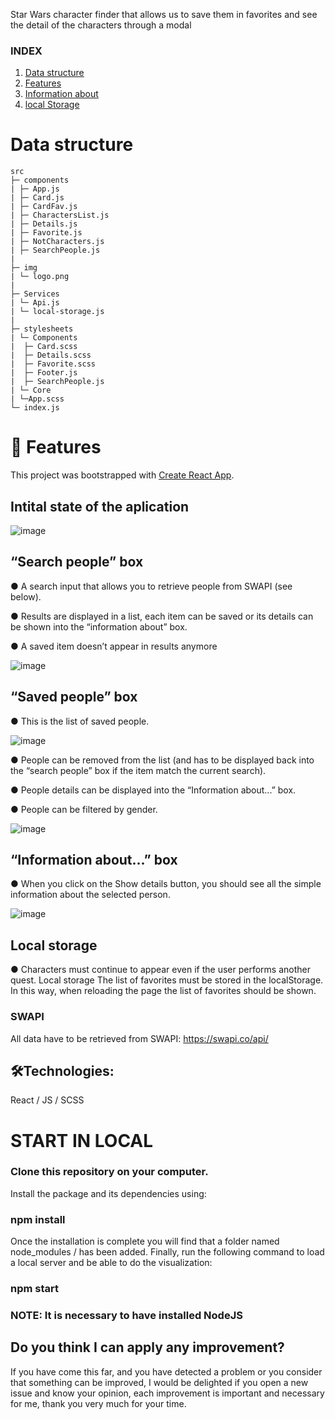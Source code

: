 Star Wars character finder that allows us to save them in favorites and see the detail of the characters through a modal <br>

### INDEX

1. [Data structure](#Data-structure)
2. [Features](#Features)
3. [Information about](#Information-about)
4. [local Storage](#Local-Storage)

# Data structure

```
src
├─ components
| ├─ App.js
| ├─ Card.js
| ├─ CardFav.js
| ├─ CharactersList.js
| ├─ Details.js
| ├─ Favorite.js
| ├─ NotCharacters.js
| ├─ SearchPeople.js
|
├─ img
| └─ logo.png
|
├─ Services
| └─ Api.js
| └─ local-storage.js
|
├─ stylesheets
| └─ Components
|  ├─ Card.scss
|  ├─ Details.scss
|  ├─ Favorite.scss
|  ├─ Footer.js
|  ├─ SearchPeople.js
| └─ Core
| └─App.scss
└─ index.js

```

# 📄 Features

This project was bootstrapped with [Create React App](https://github.com/facebook/create-react-app).
<br>

## Intital state of the aplication

![image](https://user-images.githubusercontent.com/81588630/146932064-353f61fe-b611-41b3-bf45-b06b600d1cc4.png)

## “Search people” box

● A search input that allows you to retrieve people from SWAPI (see below).

● Results are displayed in a list, each item can be saved or its details can be
shown into the “information about” box.

● A saved item doesn’t appear in results anymore

![image](https://user-images.githubusercontent.com/81588630/144421545-b441ee22-2853-4dba-844f-d6c9615b04d1.png)

## “Saved people” box

● This is the list of saved people.

![image](https://user-images.githubusercontent.com/81588630/144421851-27251bd5-0661-47f5-b018-74edd800742f.png)

● People can be removed from the list (and has to be displayed back into the
“search people” box if the item match the current search).

● People details can be displayed into the “Information about...” box.

● People can be filtered by gender.

![image](https://user-images.githubusercontent.com/81588630/144421979-cd016e2f-d39a-4a79-8b61-9e34c599167a.png)

## “Information about...” box

● When you click on the Show details button, you should see all the simple information about the selected person.

![image](https://user-images.githubusercontent.com/81588630/146932174-cc2b0cb0-2f25-4109-9aa1-ce38c6276659.png)

## Local storage

● Characters must continue to appear even if the user performs another quest.
Local storage The list of favorites must be stored in the localStorage.
In this way, when reloading the page the list of favorites should be shown.

### SWAPI

All data have to be retrieved from SWAPI: https://swapi.co/api/

## 🛠️Technologies:

React / JS / SCSS

# START IN LOCAL

### Clone this repository on your computer.

Install the package and its dependencies using:

### npm install

Once the installation is complete you will find that a folder named node_modules / has been added.
Finally, run the following command to load a local server and be able to do the visualization:

### npm start

### NOTE: It is necessary to have installed NodeJS

## Do you think I can apply any improvement?

If you have come this far, and you have detected a problem or you consider that something can be improved, I would be delighted if you open a new issue and know your opinion, each improvement is important and necessary for me, thank you very much for your time.
